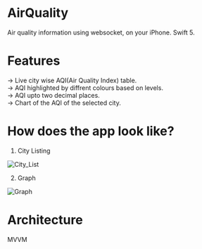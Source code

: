 # AirQuality

 Air quality information using websocket, on your iPhone. Swift 5.
 
# Features
 -> Live city wise AQI(Air Quality Index) table.\
 -> AQI highlighted by diffrent colours based on levels.\
 -> AQI upto two decimal places.\
 -> Chart of the AQI of the selected city.

# How does the app look like?

1. City Listing

![City_List](https://user-images.githubusercontent.com/20086560/148688427-14faf434-8f8d-48e8-990a-ca4e5e9f8e16.png)

2. Graph

![Graph](https://user-images.githubusercontent.com/20086560/148688454-84351a11-9402-4b26-948d-d29ae70caaeb.png)

# Architecture

MVVM 
